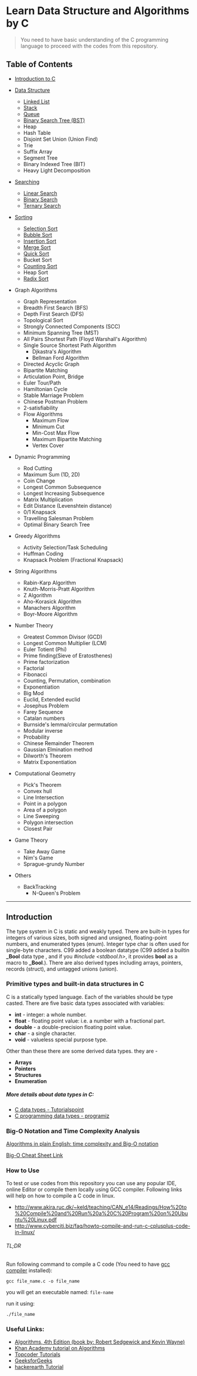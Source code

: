 # Learn Data Structure and Algorithms by C

> You need to have basic understanding of the C programming language to proceed with the codes from this repository.



## Table of Contents
- [Introduction to C](#introduction)
- [Data Structure](./Data%20Structure/)
  - [Linked List](./Data%20Structure/Linked%20List/)
  - [Stack](./Data%20Structure/Stack/)
  - [Queue](./Data%20Structure/Queue/)
  - [Binary Search Tree (BST)](./Data%20Structure/BST/)
  - Heap
  - Hash Table
  - Disjoint Set Union (Union Find)
  - Trie
  - Suffix Array
  - Segment Tree
  - Binary Indexed Tree (BIT)
  - Heavy Light Decomposition


- [Searching](./Searching/)
  - [Linear Search](./Searching/Linear%20Search/)
  - [Binary Search](./Searching/Binary%20Search/)
  - [Ternary Search](./Searching/Ternary%20Search/)


- [Sorting](./Sorting/)
  - [Selection Sort](./Sorting/Selection%20Sort/)
  - [Bubble Sort](./Sorting/Bubble%20Sort/)
  - [Insertion Sort](./Sorting/Insertion%20Sort/)
  - [Merge Sort](./Sorting/Merge%20Sort/)
  - [Quick Sort](./Sorting/Quick%20Sort/)
  - Bucket Sort
  - [Counting Sort](./Sorting/Counting%20Sort/)
  - Heap Sort
  - [Radix Sort](./Sorting/Radix%20Sort/)


- Graph Algorithms
    - Graph Representation
    - Breadth First Search (BFS)
    - Depth First Search (DFS)
    - Topological Sort
    - Strongly Connected Components (SCC)
    - Minimum Spanning Tree (MST)
    - All Pairs Shortest Path (Floyd Warshall's Algorithm)
    - Single Source Shortest Path Algorithm
        - Djkastra's Algorithm
        - Bellman Ford Algorithm
    - Directed Acyclic Graph
    - Bipartite Matching
    - Articulation Point, Bridge
    - Euler Tour/Path
    - Hamiltonian Cycle
    - Stable Marriage Problem
    - Chinese Postman Problem
    - 2-satisfiability
    - Flow Algorithms
        - Maximum Flow
        - Minimum Cut
        - Min-Cost Max Flow
        - Maximum Bipartite Matching
        - Vertex Cover

- Dynamic Programming
    - Rod Cutting
    - Maximum Sum (1D, 2D)
    - Coin Change
    - Longest Common Subsequence
    - Longest Increasing Subsequence
    - Matrix Multiplication
    - Edit Distance (Levenshtein distance)
    - 0/1 Knapsack
    - Travelling Salesman Problem
    - Optimal Binary Search Tree


- Greedy Algorithms
    - Activity Selection/Task Scheduling
    - Huffman Coding
    - Knapsack Problem (Fractional Knapsack)


- String Algorithms
    - Rabin-Karp Algorithm
    - Knuth-Morris-Pratt Algorithm
    - Z Algorithm
    - Aho-Korasick Algorithm
    - Manachers Algorithm
    - Boyr-Moore Algorithm


- Number Theory
    - Greatest Common Divisor (GCD)
    - Longest Common Multiplier (LCM)
    - Euler Totient (Phi)
    - Prime finding(Sieve of Eratosthenes)
    - Prime factorization
    - Factorial
    - Fibonacci
    - Counting, Permutation, combination
    - Exponentiation    
    - Big Mod
    - Euclid, Extended euclid
    - Josephus Problem
    - Farey Sequence
    - Catalan numbers
    - Burnside's lemma/circular permutation
    - Modular inverse
    - Probability
    - Chinese Remainder Theorem
    - Gaussian Elmination method
    - Dilworth's Theorem
    - Matrix Exponentiation


- Computational Geometry
    - Pick's Theorem
    - Convex hull
    - Line Intersection
    - Point in a polygon
    - Area of a polygon
    - Line Sweeping
    - Polygon intersection
    - Closest Pair


- Game Theory
    - Take Away Game
    - Nim's Game
    - Sprague-grundy Number

 - Others
    - BackTracking
        - N-Queen's Problem

---

## Introduction

The type system in C is static and weakly typed.  There are built-in types for integers of various sizes, both signed and unsigned, floating-point numbers, and enumerated types (enum). Integer type char is often used for single-byte characters. C99 added a boolean datatype (C99 added a builtin **_Bool** data type , and if you *#include <stdbool.h>*, it provides **bool** as a macro to **_Bool**.). There are also derived types including arrays, pointers, records (struct), and untagged unions (union).

### Primitive types and built-in data structures in C
C is a statically typed language. Each of the variables should be type casted.
There are five basic data types associated with variables:
- **int** - integer: a whole number.
- **float** - floating point value: i.e. a number with a fractional part.
- **double** - a double-precision floating point value.
- **char** - a single character.
- **void** - valueless special purpose type.

Other than these there are some derived data types. they are -
- **Arrays**
- **Pointers**
- **Structures**
- **Enumeration**

##### More details about data types in C:
- [C data types - Tutorialspoint](https://www.tutorialspoint.com/cprogramming/c_data_types.htm)
- [C programming data types - programiz](http://www.programiz.com/c-programming/c-data-types)

### Big-O Notation and Time Complexity Analysis

[Algorithms in plain English: time complexity and Big-O notation](https://medium.freecodecamp.com/time-is-complex-but-priceless-f0abd015063c)

[Big-O Cheat Sheet Link](http://bigocheatsheet.com/)

### How to Use
To test or use codes from this repository you can use any popular IDE, online Editor or compile them locally using GCC compiler.
Following links will help on how to compile a C code in linux.
- http://www.akira.ruc.dk/~keld/teaching/CAN_e14/Readings/How%20to%20Compile%20and%20Run%20a%20C%20Program%20on%20Ubuntu%20Linux.pdf
- http://www.cyberciti.biz/faq/howto-compile-and-run-c-cplusplus-code-in-linux/

###### TL;DR
Run following command to compile a C code (You need to have [gcc compiler](https://help.ubuntu.com/community/InstallingCompilers) installed):

`gcc file_name.c -o file_name`

you will get an executable named: `file-name`

run it using:

`./file_name`

### Useful Links:
* [Algorithms, 4th Edition (book by: Robert Sedgewick and Kevin Wayne)](http://algs4.cs.princeton.edu/home/)
* [Khan Academy tutorial on Algorithms](https://www.khanacademy.org/computing/computer-science/algorithms)
* [Topcoder Tutorials](https://www.topcoder.com/community/data-science/data-science-tutorials/)
* [GeeksforGeeks](http://www.geeksforgeeks.org/)
* [hackerearth Tutorial](https://www.hackerearth.com/practice/)
